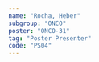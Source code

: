 ```yaml
---
name: "Rocha, Heber"
subgroup: "ONCO"
poster: "ONCO-31"
tag: "Poster Presenter"
code: "PS04"
---
```

